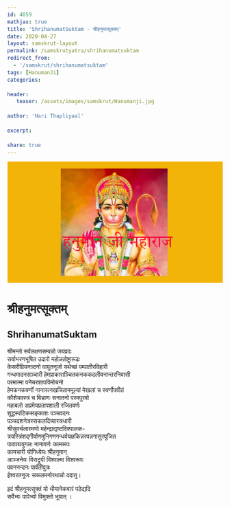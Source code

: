 ```yaml
---    
id: 4059    
mathjax: true    
title: 'ShrihanumatSuktam - श्रीहनुमत्सूक्तम्'    
date: 2020-04-27    
layout: samskrut-layout 
permalink: /samskrutyatra/shrihanumatsuktam
redirect_from: 
  - '/samskrut/shrihanumatsuktam'
tags: [HanumanJi]    
categories:    
    
header:    
   teaser: /assets/images/samskrut/Hanumanji.jpg    
    
author: 'Hari Thapliyaal'    
    
excerpt:    
    
share: true    
---    
```

    
![](/assets/images/samskrut/Hanumanji.jpg)    
    
# श्रीहनुमत्सूक्तम्    
## ShrihanumatSuktam    
    
श्रीमन्तो सर्वलक्षणसम्पन्नो जयप्रदः    
सर्वाभरणभूषित उदारो महोन्नतोष्ट्रारूढः    
केसरीप्रियनन्न्दनो वायुतनूजो यथेच्छं पम्पातीरविहारी    
गन्धमादनसञ्चारी हेमप्राकाराञ्चितकनककदलीवनान्तरनिवासी    
परमात्मा वनेचरशापविमोचनो    
हेमकनकवर्णो नानारत्नखचिताममूल्यां मेखलां च स्वर्णोपवीतं    
कौशेयवस्त्रं च बिभ्राणः सनातनो परमपुरषो    
महाबलो अप्रमेयप्रतापशाली रजितवर्णः    
शुद्धस्पटिकसङ्काशः पञ्चवदनः    
पञ्चदशनेत्रस्सकलदिव्यास्त्रधारी    
श्रीसुवर्चलारमणो महेन्द्राद्यष्टदिक्पालक-    
त्रयस्त्रिंशद्गीर्वाणमुनिगणगन्धर्वयक्षकिन्नरपन्नगासुरपूजित    
पादपद्मयुगलः नानावर्णः कामरूपः    
कामचारी योगिध्येयः श्रीहनुमान्    
आञ्जनेयः विराट्रूपी विश्वात्मा विश्वरूपः    
पवननन्दनः पार्वतीपुत्रः    
ईश्वरतनूजः सकलमनोरथान्नो ददातु।    
    
इदं श्रीहनुमत्सूक्तं यो धीमानेकवारं पठेद्यदि    
सर्वेभ्यः पापेभ्यो विमुक्तो भूयात् ।    
    
